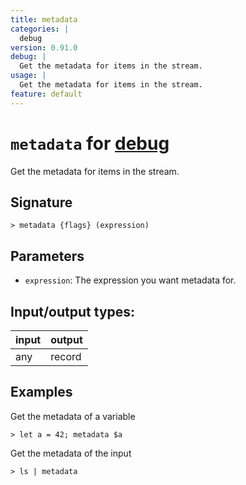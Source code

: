 ```yaml
---
title: metadata
categories: |
  debug
version: 0.91.0
debug: |
  Get the metadata for items in the stream.
usage: |
  Get the metadata for items in the stream.
feature: default
---
```

<!-- This file is automatically generated. Please edit the command in https://github.com/nushell/nushell instead. -->

# `metadata` for [debug](/commands/categories/debug.md)

<div class='command-title'>Get the metadata for items in the stream.</div>

## Signature

```> metadata {flags} (expression)```

## Parameters

 -  `expression`: The expression you want metadata for.


## Input/output types:

| input | output |
| ----- | ------ |
| any   | record |

## Examples

Get the metadata of a variable
```nu
> let a = 42; metadata $a

```

Get the metadata of the input
```nu
> ls | metadata

```
